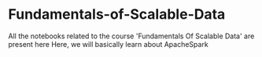 # Fundamentals-of-Scalable-Data
All the notebooks related to the course 'Fundamentals Of Scalable Data' are present here
Here, we will basically learn about ApacheSpark
